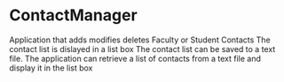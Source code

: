 # ContactManager

Application that adds modifies deletes Faculty or Student Contacts 
The contact list is dislayed in a list box
The contact list can be saved to a text file.
The application can retrieve a list of contacts from a text file and display it in the list box
